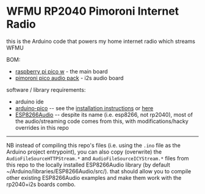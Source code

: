 # WFMU RP2040 Pimoroni Internet Radio

this is the Arduino code that powers my home internet radio which streams WFMU

BOM:
- [raspberry pi pico w](https://shop.pimoroni.com/products/raspberry-pi-pico-w) - the main board
- [pimoroni pico audio pack](https://shop.pimoroni.com/products/pico-audio-pack) - i2s audio board

software / library requirements:
- arduino ide
- [arduino-pico](https://arduino-pico.readthedocs.io/en/latest/) -- see the [installation instructions](https://learn.adafruit.com/rp2040-arduino-with-the-earlephilhower-core/installing-the-earlephilhower-core) or [here](https://arduino-pico.readthedocs.io/en/latest/install.html#installing-via-arduino-boards-manager)
- [ESP8266Audio](https://github.com/earlephilhower/ESP8266Audio/) -- despite its name (i.e. esp8266, not rp2040), most of the audio/streaming code comes from this, with modifications/hacky overrides in this repo

---

NB instead of compiling this repo's files (i.e. using the `.ino` file as the Arduino project entrypoint), you can also copy (overwrite) the `AudioFileSourceHTTPStream.*` and `AudioFileSourceICYStream.*` files from this repo to the locally installed ESP8266Audio library (by default ~/Arduino/libraries/ESP8266Audio/src/). that should allow you to compile other existing ESP8266Audio examples and make them work with the rp2040+i2s boards combo.
